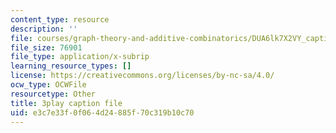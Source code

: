 ```yaml
---
content_type: resource
description: ''
file: courses/graph-theory-and-additive-combinatorics/DUA6lk7X2VY_captions.vtt
file_size: 76901
file_type: application/x-subrip
learning_resource_types: []
license: https://creativecommons.org/licenses/by-nc-sa/4.0/
ocw_type: OCWFile
resourcetype: Other
title: 3play caption file
uid: e3c7e33f-0f06-4d24-885f-70c319b10c70
---
```

